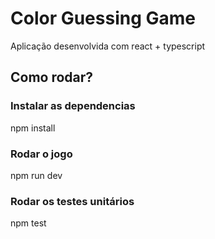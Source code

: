 # Color Guessing Game
Aplicação desenvolvida com react + typescript

## Como rodar?

### Instalar as dependencias
npm install

### Rodar o jogo
npm run dev

### Rodar os testes unitários
npm test
